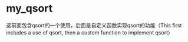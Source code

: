 # my_qsort
这前面包含qsort的一个使用，后面是自定义函数实现qsort的功能（This first includes a use of qsort, then a custom function to implement qsort）
